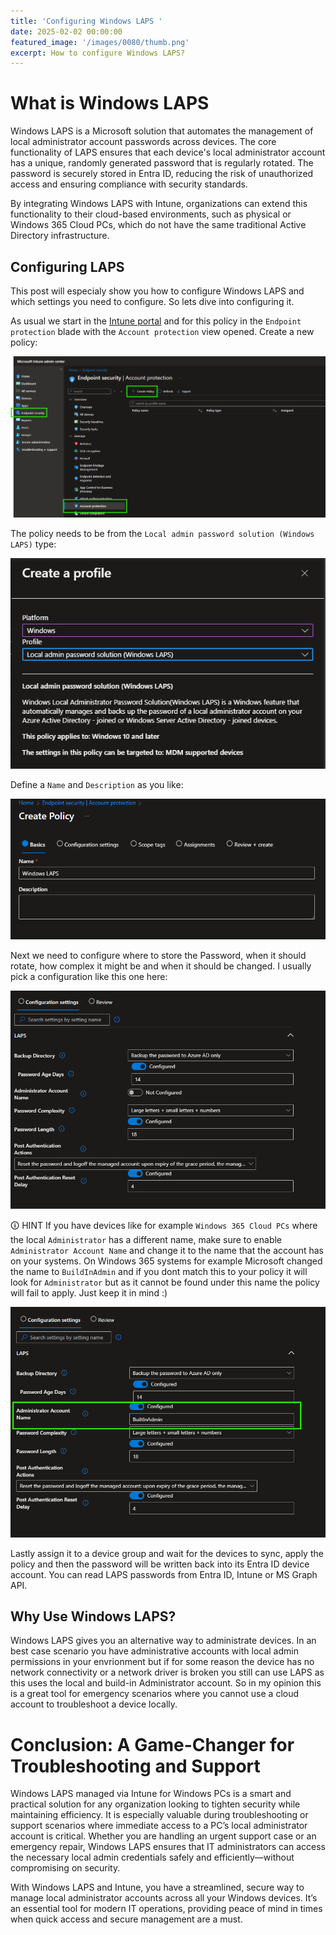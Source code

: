 ```yaml
---
title: 'Configuring Windows LAPS '
date: 2025-02-02 00:00:00
featured_image: '/images/0080/thumb.png'
excerpt: How to configure Windows LAPS?
---
```


# What is Windows LAPS

Windows LAPS is a Microsoft solution that automates the management of local administrator account passwords across devices. 
The core functionality of LAPS ensures that each device's local administrator account has a unique, randomly generated password 
that is regularly rotated. The password is securely stored in Entra ID, reducing the risk of unauthorized 
access and ensuring compliance with security standards.

By integrating Windows LAPS with Intune, organizations can extend this functionality to their cloud-based environments, such as physical or Windows 365 
Cloud PCs, which do not have the same traditional Active Directory infrastructure.

## Configuring LAPS

This post will especialy show you how to configure Windows LAPS and which settings you need to configure.
So lets dive into configuring it.

As usual we start in the [Intune portal](https://intune.microsoft.com/#view/Microsoft_Intune_Workflows/SecurityManagementMenu/~/accountprotection) and for this policy in the `Endpoint protection` blade with the `Account protection` view opened. Create a new policy:

![](/images/0080/1.png)

The policy needs to be from the `Local admin password solution (Windows LAPS)` type:

![](/images/0080/2.png)

Define a `Name` and `Description` as you like:

![](/images/0080/3.png)

Next we need to configure where to store the Password, when it should rotate, how complex it might be and when it should be changed. I usually pick a configuration like this one here:

![](/images/0080/4.png)

🛈  HINT
If you have devices like for example `Windows 365 Cloud PCs` where the local `Administrator` has a different name, make sure to enable `Administrator Account Name` and change it to the name that the account has on your systems. On Windows 365 systems for example Microsoft changed the name to `BuildInAdmin` and if you dont match this to your policy it will look for `Administrator` but as it cannot be found under this name the policy will fail to apply. Just keep it in mind :)

![](/images/0080/5.png)

Lastly assign it to a device group and wait for the devices to sync, apply the policy and then the password will be written back into its Entra ID device account. You can read LAPS passwords from Entra ID, Intune or MS Graph API.


## Why Use Windows LAPS?

Windows LAPS gives you an alternative way to administrate devices. In an best case scenario you have administrative accounts with local admin permissions in your envrionment but if for some reason the device has no network connectivity or a network driver is broken you still can use LAPS as this uses the local and build-in Administrator account. So in my opinion this is a great tool for emergency scenarios where you cannot use a cloud account to troubleshoot a device locally.

# Conclusion: A Game-Changer for Troubleshooting and Support
Windows LAPS managed via Intune for Windows PCs is a smart and practical solution for any organization looking to tighten security while maintaining efficiency. It is especially valuable during troubleshooting or support scenarios where immediate access to a PC’s local administrator account is critical. Whether you are handling an urgent support case or an emergency repair, Windows LAPS ensures that IT administrators can access the necessary local admin credentials safely and efficiently—without compromising on security.

With Windows LAPS and Intune, you have a streamlined, secure way to manage local administrator accounts across all your Windows devices. It’s an essential tool for modern IT operations, providing peace of mind in times when quick access and secure management are a must.